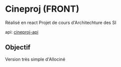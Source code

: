 # Cineproj (FRONT)

Réalisé en react
Projet de cours d'Architechture des SI

api: [cineproj-api](https://github.com/samyeuh/cineproj-api)


## Objectif

Version très simple d'Allociné
